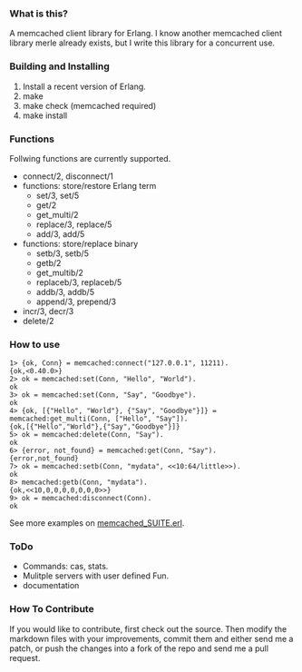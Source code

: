 ### What is this?
A memcached client library for Erlang.
I know another memcached client library merle already exists, but I write this library for a concurrent use.

### Building and Installing 

  1. Install a recent version of Erlang.
  2. make
  3. make check (memcached required)
  4. make install

### Functions
Follwing functions are currently supported.

- connect/2, disconnect/1
- functions: store/restore Erlang term
  - set/3, set/5
  - get/2
  - get_multi/2
  - replace/3, replace/5
  - add/3, add/5
- functions: store/replace binary
  - setb/3, setb/5
  - getb/2
  - get_multib/2
  - replaceb/3, replaceb/5
  - addb/3, addb/5
  - append/3, prepend/3
- incr/3, decr/3
- delete/2

### How to use

    1> {ok, Conn} = memcached:connect("127.0.0.1", 11211).
    {ok,<0.40.0>}
    2> ok = memcached:set(Conn, "Hello", "World").
    ok
    3> ok = memcached:set(Conn, "Say", "Goodbye").
    ok
    4> {ok, [{"Hello", "World"}, {"Say", "Goodbye"}]} = memcached:get_multi(Conn, ["Hello", "Say"]).
    {ok,[{"Hello","World"},{"Say","Goodbye"}]}
    5> ok = memcached:delete(Conn, "Say").
    ok
    6> {error, not_found} = memcached:get(Conn, "Say").
    {error,not_found}
    7> ok = memcached:setb(Conn, "mydata", <<10:64/little>>).
    ok
    8> memcached:getb(Conn, "mydata").
    {ok,<<10,0,0,0,0,0,0,0>>}
    9> ok = memcached:disconnect(Conn).
    ok  




See more examples on [memcached_SUITE.erl](http://github.com/higepon/memcached-client/blob/master/test/memcached_SUITE.erl).

### ToDo

- Commands: cas, stats.
- Mulitple servers with user defined Fun.
- documentation

### How To Contribute
If you would like to contribute, first check out the source.
Then modify the markdown files with your improvements, commit them and either send me a patch, or push the changes into a fork of the repo and send me a pull request.


